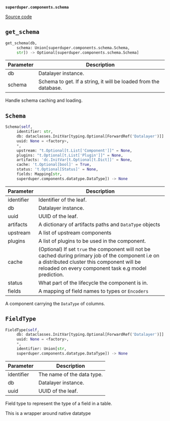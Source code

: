 **`superduper.components.schema`** 

[Source code](https://github.com/superduper/superduper/blob/main/superduper/components/schema.py)

## `get_schema` 

```python
get_schema(db,
     schema: Union[superduper.components.schema.Schema,
     str]) -> Optional[superduper.components.schema.Schema]
```
| Parameter | Description |
|-----------|-------------|
| db | Datalayer instance. |
| schema | Schema to get. If a string, it will be loaded from the database. |

Handle schema caching and loading.

## `Schema` 

```python
Schema(self,
     identifier: str,
     db: dataclasses.InitVar[typing.Optional[ForwardRef('Datalayer')]] = None,
     uuid: None = <factory>,
     *,
     upstream: "t.Optional[t.List['Component']]" = None,
     plugins: "t.Optional[t.List['Plugin']]" = None,
     artifacts: 'dc.InitVar[t.Optional[t.Dict]]' = None,
     cache: 't.Optional[bool]' = True,
     status: 't.Optional[Status]' = None,
     fields: Mapping[str,
     superduper.components.datatype.DataType]) -> None
```
| Parameter | Description |
|-----------|-------------|
| identifier | Identifier of the leaf. |
| db | Datalayer instance. |
| uuid | UUID of the leaf. |
| artifacts | A dictionary of artifacts paths and `DataType` objects |
| upstream | A list of upstream components |
| plugins | A list of plugins to be used in the component. |
| cache | (Optional) If set `true` the component will not be cached during primary job of the component i.e on a distributed cluster this component will be reloaded on every component task e.g model prediction. |
| status | What part of the lifecycle the component is in. |
| fields | A mapping of field names to types or `Encoders` |

A component carrying the `DataType` of columns.

## `FieldType` 

```python
FieldType(self,
     db: dataclasses.InitVar[typing.Optional[ForwardRef('Datalayer')]] = None,
     uuid: None = <factory>,
     *,
     identifier: Union[str,
     superduper.components.datatype.DataType]) -> None
```
| Parameter | Description |
|-----------|-------------|
| identifier | The name of the data type. |
| db | Datalayer instance. |
| uuid | UUID of the leaf. |

Field type to represent the type of a field in a table.

This is a wrapper around native datatype

